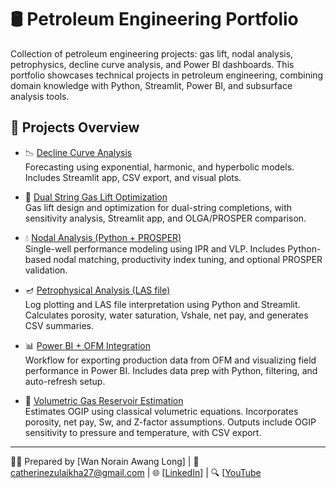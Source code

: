 # 🛢️ Petroleum Engineering Portfolio
Collection of petroleum engineering projects: gas lift, nodal analysis, petrophysics, decline curve analysis, and Power BI dashboards.
This portfolio showcases technical projects in petroleum engineering, combining domain knowledge with Python, Streamlit, Power BI, and subsurface analysis tools.

## 📁 Projects Overview

- 📉 [Decline Curve Analysis](Decline_Curve_Analysis/)    
Forecasting using exponential, harmonic, and hyperbolic models. Includes Streamlit app, CSV export, and visual plots.

- 🎯 [Dual String Gas Lift Optimization](Gas_Lift_Optimization/)  
Gas lift design and optimization for dual-string completions, with sensitivity analysis, Streamlit app, and OLGA/PROSPER comparison.

- 💧 [Nodal Analysis (Python + PROSPER)](Nodal_Analysis/)  
Single-well performance modeling using IPR and VLP. Includes Python-based nodal matching, productivity index tuning, and optional PROSPER validation.

- 🪔 [Petrophysical Analysis (LAS file)](Petrophysical_Analysis/)  
Log plotting and LAS file interpretation using Python and Streamlit. Calculates porosity, water saturation, Vshale, net pay, and generates CSV summaries.

- 📊 [Power BI + OFM Integration](Power_BI_OFM_Integration/)    
Workflow for exporting production data from OFM and visualizing field performance in Power BI. Includes data prep with Python, filtering, and auto-refresh setup.

- 🧮 [Volumetric Gas Reservoir Estimation](Volumetric_Gas_Reservoir/)  
Estimates OGIP using classical volumetric equations. Incorporates porosity, net pay, Sw, and Z-factor assumptions. Outputs include OGIP sensitivity to pressure and temperature, with CSV export.

---
👩‍💻 Prepared by [Wan Norain Awang Long] | 📧 catherinezulaikha27@gmail.com | 🌐 [[LinkedIn](https://linkedin.com/in/wannorainawanglong/)] | 🔍 [[YouTube](https://www.youtube.com/@noraeeneleanor)
